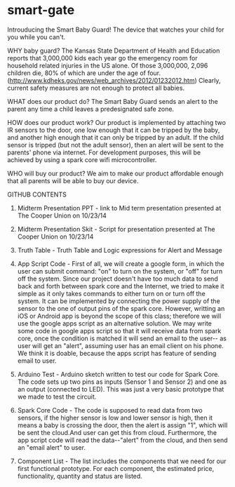 smart-gate
==========

Introuducing the Smart Baby Guard! The device that watches your child for you while you can't.

WHY baby guard?
The Kansas State Department of Health and Education reports that 3,000,000 kids each year go the emergency room for household related injuries in the US alone. Of those 3,000,000, 2,096 children die, 80% of which are under the age of four. (http://www.kdheks.gov/news/web_archives/2012/01232012.htm) Clearly, current safety measures are not enough to protect all babies.

WHAT does our product do?
The Smart Baby Guard sends an alert to the parent any time a child leaves a predesignated safe zone.

HOW does our product work?
Our product is implemented by attaching two IR sensors to the door, one low enough that it can be tripped by the baby, and another high enough that it can only be tripped by an adult. If the child sensor is tripped (but not the adult sensor), then an alert will be sent to the parents' phone via internet. For development purposes, this will be achieved by using a spark core wifi microcontroller.

WHO will buy our product?
We aim to make our product affordable enough that all parents will be able to buy our device.

GITHUB CONTENTS

1. Midterm Presentation PPT - link to Mid term presentation presented at The Cooper Union on 10/23/14 

2. Midterm Presentation Skit - Script for presentation presented at The Cooper Union on 10/23/14

3. Truth Table - Truth Table and Logic expressions for Alert and Message

4. App Script Code - First of all, we will create a google form, in which the user can submit command: "on" to turn on the system, or "off" for turn off the system. Since our project doesn't have too much data to send back and forth between spark core and the Internet, we tried to make it simple as it only takes commands to either turn on or turn off the system. It can be implemented by connecting the power supply of the sensor to the one of output pins of the spark core.
However, writting an iOS or Android app is beyond the scope of this class; therefore we will use the google apps script as an alternative solution. We may write some code in google apps script so that it will receive data from spark core, once the condition is matched it will send an email to the user-- as user will get an "alert", assuming user has an email client on his phone. We think it is doable, because the apps script has feature of sending email to user.

5. Arduino Test - Arduino sketch written to test our code for Spark Core. The code sets up two pins as inputs (Sensor 1 and Sensor 2) and one as an output (connected to LED). This was just a very basic prototype that we made to test the circuit.

6. Spark Core Code - The code is supposed to read data from two sensors, if the higher sensor is low and lower sensor is high, then it means a baby is crossing the door, then the alert is assign "1", which will be sent the cloud.And user can get this from cloud. Furthermore, the app script code will read the data--"alert" from the cloud, and then send an "email alert" to user.

7. Component List - The list includes the components that we need for our first functional prototype. For each component, the estimated price, functionality, quantity and status are listed.

